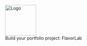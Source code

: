 <p><img src="https://storage.googleapis.com/openscreenshot/v%2Fz%2FC/jHArj8Czv.png" alt="Logo" width="100" height="100"><br />Build your portfolio project: FlavorLab</p>
